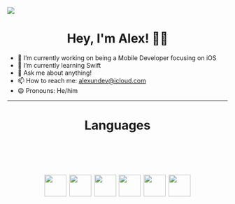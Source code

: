 

![](/Hello%20World!%20I’m%20alexundev-4.gif)


# <center>Hey, I'm Alex! 🖐🏻</center> 

- 🔭 I’m currently working on being a Mobile Developer focusing on iOS
- 🌱 I’m currently learning Swift
- 💬 Ask me about anything! 
- 📫 How to reach me: alexundev@icloud.com
- 😄 Pronouns: He/him
--------




<h1> <center> Languages </center><br><br>

<p align = "center"> 
<img src="https://cdn.jsdelivr.net/gh/devicons/devicon@latest/icons/javascript/javascript-original.svg"  width = 50px/>
<img src="https://cdn.jsdelivr.net/gh/devicons/devicon@latest/icons/python/python-original.svg" width = 50px>
<img src="https://cdn.jsdelivr.net/gh/devicons/devicon@latest/icons/swift/swift-original.svg" width = 50px/>
<img src="https://cdn.jsdelivr.net/gh/devicons/devicon@latest/icons/csharp/csharp-original.svg" width = 50px/>
<img src="https://cdn.jsdelivr.net/gh/devicons/devicon@latest/icons/html5/html5-original.svg" width = 50px/>
<img src="https://cdn.jsdelivr.net/gh/devicons/devicon@latest/icons/css3/css3-original.svg" width = 50px/>
</p align = "center">
          
